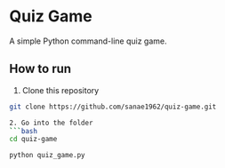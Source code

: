 # Quiz Game

A simple Python command-line quiz game.

## How to run

1. Clone this repository
```bash
git clone https://github.com/sanae1962/quiz-game.git

2. Go into the folder
```bash
cd quiz-game

python quiz_game.py



